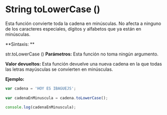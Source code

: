 # String toLowerCase ()

Esta función convierte toda la cadena en minúsculas. No afecta a ninguno de los caracteres especiales, dígitos y alfabetos que ya están en minúsculas.

**Sintaxis: **

str.toLowerCase ()
**Parámetros:** Esta función no toma ningún argumento.

**Valor devueltos:** Esta función devuelve una nueva cadena en la que todas las letras mayúsculas se convierten en minúsculas.

**Ejemplo:**

```js
var cadena = 'HOY ES IBAGUEJS'; 
  
var cadenaEnMinuscula = cadena.toLowerCase();
  
console.log(cadenaEnMinuscula); 
```